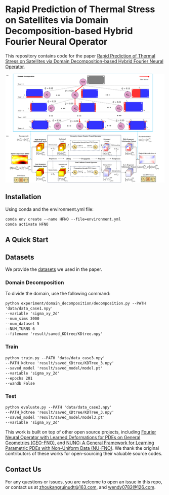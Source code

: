# Rapid Prediction of Thermal Stress on Satellites via Domain Decomposition-based Hybrid Fourier Neural Operator

This repository contains code for the paper [Rapid Prediction of Thermal Stress on Satellites via Domain Decomposition-based Hybrid Fourier Neural Operator](https://doi.org/10.1016/j.engappai.2025.110826).

![OverallFramework](figs/framework.png)

## Installation

Using conda and the environment.yml file:

```
conda env create --name HFNO --file=environment.yml
conda activate HFNO
```

## A Quick Start

## Datasets
We provide the [datasets]() we used in the paper. 


### Domain Decomposition
To divide the domain, use the following command:

```
python experiment/domain_decomposition/decomposition.py --PATH 'data/data_case1.npy' 
--variable 'sigma_xy_2d' 
--num_sims 3000 
--num_dataset 5 
--NUM_TURNS 6 
--filename 'result/saved_KDtree/KDtree.npy' 
```


### Train
```
python train.py --PATH 'data/data_case3.npy'  
--PATH_kdtree 'result/saved_KDtree/KDTree_3.npy'
--saved_model 'result/saved_model/model.pt' 
--variable 'sigma_xy_2d' 
--epochs 201 
--wandb False
```

### Test
```
python evaluate.py --PATH 'data/data_case3.npy'  
--PATH_kdtree 'result/saved_KDtree/KDTree_3.npy' 
--saved_model 'result/saved_model/model3.pt' 
--variable 'sigma_xy_2d'
```


This work is built on top of other open source projects, including [Fourier Neural Operator with Learned Deformations for PDEs on General Geometries (GEO-FNO)](https://github.com/NeuralOperator/Geo-FNO), and [NUNO: A General Framework for Learning Parametric PDEs with Non-Uniform Data (NU-FNO)](https://github.com/thu-ml/NUNO/). We thank the original contributors of these works for open-sourcing their valuable source codes. 

## Contact Us
For any questions or issues, you are welcome to open an issue in this repo, or contact us at zhoukangruinudt@163.com, and wendy0782@126.com.
